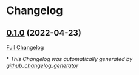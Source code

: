 # Changelog

## [0.1.0](https://github.com/buluma/ansible-role-teams/tree/0.1.0) (2022-04-23)

[Full Changelog](https://github.com/buluma/ansible-role-teams/compare/10881924919ee906b4c03c457b71dafb8205b8f5...0.1.0)



\* *This Changelog was automatically generated by [github_changelog_generator](https://github.com/github-changelog-generator/github-changelog-generator)*
